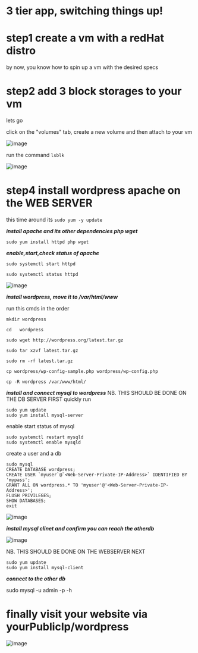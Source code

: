 # 3 tier app, switching things up!

# step1 create a vm with a redHat distro
by now, you know how to spin up a vm with the desired specs

# step2 add 3 block storages to your vm
lets go

click on the "volumes" tab, create a new volume and then attach to your vm

![image](https://user-images.githubusercontent.com/73601265/232903281-5f15c7bc-6f0e-42f7-a80a-c302e8f4d9e9.png)

run the command `lsblk`

![image](https://user-images.githubusercontent.com/73601265/232903864-9ce73920-7389-44b4-8e4d-8486fd0e8cb9.png)



# step4 install wordpress apache on the WEB SERVER

 this time around its `sudo yum -y update`
 
 ***install apache and its other dependencies php wget***
 
 `sudo yum install httpd php wget`
 
 ***enable,start,check status of apache***
 
 `sudo systemctl start httpd`
 
 `sudo systemctl status httpd`

![image](https://user-images.githubusercontent.com/73601265/232910532-7ce2afd5-6549-4352-b156-7bcc8a716b47.png)

***install wordpress, move it to /var/html/www***

run this cmds in the order

``` 
mkdir wordpress

cd   wordpress

sudo wget http://wordpress.org/latest.tar.gz

sudo tar xzvf latest.tar.gz

sudo rm -rf latest.tar.gz

cp wordpress/wp-config-sample.php wordpress/wp-config.php

cp -R wordpress /var/www/html/ 

```
***install and connect mysql to wordpress***
NB. THIS SHOULD BE DONE ON THE DB SERVER FIRST
quickly run

```
sudo yum update
sudo yum install mysql-server
```

enable start status of mysql

```
sudo systemctl restart mysqld
sudo systemctl enable mysqld
```

create a user and a db
```
sudo mysql
CREATE DATABASE wordpress;
CREATE USER `myuser`@`<Web-Server-Private-IP-Address>` IDENTIFIED BY 'mypass';
GRANT ALL ON wordpress.* TO 'myuser'@'<Web-Server-Private-IP-Address>';
FLUSH PRIVILEGES;
SHOW DATABASES;
exit
```

![image](https://user-images.githubusercontent.com/73601265/232915592-49f55438-da3c-4083-9162-b7299771ccb4.png)

***install mysql clinet and confirm you can reach the otherdb***

![image](https://user-images.githubusercontent.com/73601265/232916181-462df927-da2c-48a0-8a2f-1eaccda3262e.png)

NB. THIS SHOULD BE DONE ON THE WEBSERVER NEXT

```
sudo yum update
sudo yum install mysql-client
```
***connect to the other db***

sudo mysql -u admin -p -h <DB-Server-Private-IP-address>
 
 
 # finally visit your website via yourPublicIp/wordpress
 
 ![image](https://user-images.githubusercontent.com/73601265/232920120-b3dc47d5-c66f-4357-943e-8ec65a8db6ab.png)





